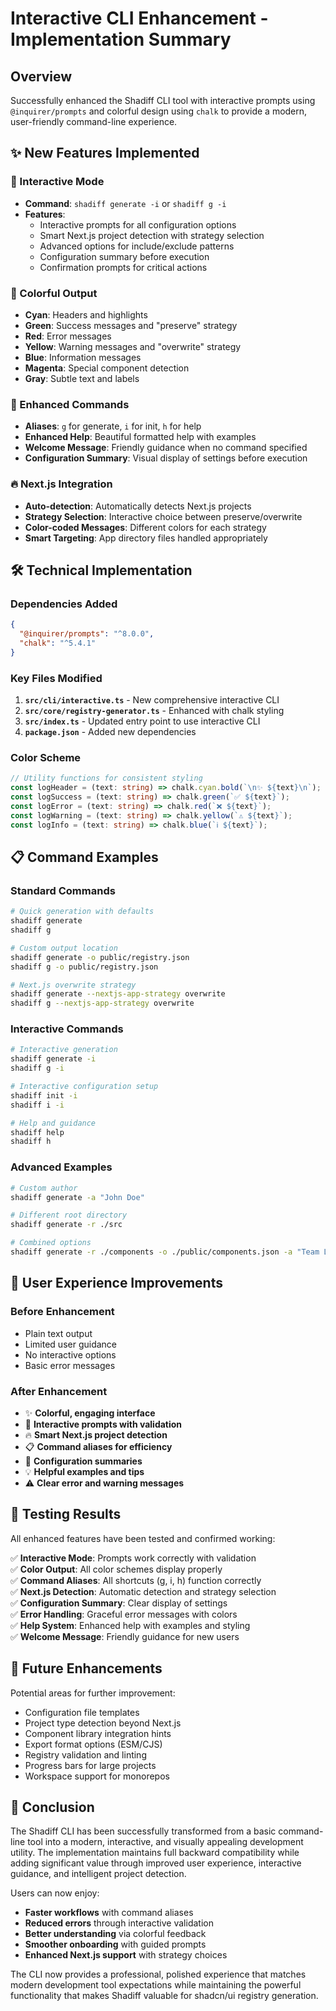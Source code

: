 # Interactive CLI Enhancement - Implementation Summary

## Overview

Successfully enhanced the Shadiff CLI tool with interactive prompts using `@inquirer/prompts` and colorful design using `chalk` to provide a modern, user-friendly command-line experience.

## ✨ New Features Implemented

### 🎨 Interactive Mode

- **Command**: `shadiff generate -i` or `shadiff g -i`
- **Features**:
  - Interactive prompts for all configuration options
  - Smart Next.js project detection with strategy selection
  - Advanced options for include/exclude patterns
  - Configuration summary before execution
  - Confirmation prompts for critical actions

### 🌈 Colorful Output

- **Cyan**: Headers and highlights
- **Green**: Success messages and "preserve" strategy
- **Red**: Error messages
- **Yellow**: Warning messages and "overwrite" strategy
- **Blue**: Information messages
- **Magenta**: Special component detection
- **Gray**: Subtle text and labels

### 🚀 Enhanced Commands

- **Aliases**: `g` for generate, `i` for init, `h` for help
- **Enhanced Help**: Beautiful formatted help with examples
- **Welcome Message**: Friendly guidance when no command specified
- **Configuration Summary**: Visual display of settings before execution

### 🔥 Next.js Integration

- **Auto-detection**: Automatically detects Next.js projects
- **Strategy Selection**: Interactive choice between preserve/overwrite
- **Color-coded Messages**: Different colors for each strategy
- **Smart Targeting**: App directory files handled appropriately

## 🛠️ Technical Implementation

### Dependencies Added

```json
{
  "@inquirer/prompts": "^8.0.0",
  "chalk": "^5.4.1"
}
```

### Key Files Modified

1. **`src/cli/interactive.ts`** - New comprehensive interactive CLI
2. **`src/core/registry-generator.ts`** - Enhanced with chalk styling
3. **`src/index.ts`** - Updated entry point to use interactive CLI
4. **`package.json`** - Added new dependencies

### Color Scheme

```typescript
// Utility functions for consistent styling
const logHeader = (text: string) => chalk.cyan.bold(`\n✨ ${text}\n`);
const logSuccess = (text: string) => chalk.green(`✅ ${text}`);
const logError = (text: string) => chalk.red(`❌ ${text}`);
const logWarning = (text: string) => chalk.yellow(`⚠️ ${text}`);
const logInfo = (text: string) => chalk.blue(`ℹ️ ${text}`);
```

## 📋 Command Examples

### Standard Commands

```bash
# Quick generation with defaults
shadiff generate
shadiff g

# Custom output location
shadiff generate -o public/registry.json
shadiff g -o public/registry.json

# Next.js overwrite strategy
shadiff generate --nextjs-app-strategy overwrite
shadiff g --nextjs-app-strategy overwrite
```

### Interactive Commands

```bash
# Interactive generation
shadiff generate -i
shadiff g -i

# Interactive configuration setup
shadiff init -i
shadiff i -i

# Help and guidance
shadiff help
shadiff h
```

### Advanced Examples

```bash
# Custom author
shadiff generate -a "John Doe"

# Different root directory
shadiff generate -r ./src

# Combined options
shadiff generate -r ./components -o ./public/components.json -a "Team Lead"
```

## 🎯 User Experience Improvements

### Before Enhancement

- Plain text output
- Limited user guidance
- No interactive options
- Basic error messages

### After Enhancement

- ✨ **Colorful, engaging interface**
- 🎨 **Interactive prompts with validation**
- 🔥 **Smart Next.js project detection**
- 📋 **Command aliases for efficiency**
- 🚀 **Configuration summaries**
- 💡 **Helpful examples and tips**
- ⚠️ **Clear error and warning messages**

## 🧪 Testing Results

All enhanced features have been tested and confirmed working:

✅ **Interactive Mode**: Prompts work correctly with validation  
✅ **Color Output**: All color schemes display properly  
✅ **Command Aliases**: All shortcuts (g, i, h) function correctly  
✅ **Next.js Detection**: Automatic detection and strategy selection  
✅ **Configuration Summary**: Clear display of settings  
✅ **Error Handling**: Graceful error messages with colors  
✅ **Help System**: Enhanced help with examples and styling  
✅ **Welcome Message**: Friendly guidance for new users  

## 🔮 Future Enhancements

Potential areas for further improvement:

- Configuration file templates
- Project type detection beyond Next.js
- Component library integration hints
- Export format options (ESM/CJS)
- Registry validation and linting
- Progress bars for large projects
- Workspace support for monorepos

## 🎉 Conclusion

The Shadiff CLI has been successfully transformed from a basic command-line tool into a modern, interactive, and visually appealing development utility. The implementation maintains full backward compatibility while adding significant value through improved user experience, interactive guidance, and intelligent project detection.

Users can now enjoy:

- **Faster workflows** with command aliases
- **Reduced errors** through interactive validation
- **Better understanding** via colorful feedback
- **Smoother onboarding** with guided prompts
- **Enhanced Next.js support** with strategy choices

The CLI now provides a professional, polished experience that matches modern development tool expectations while maintaining the powerful functionality that makes Shadiff valuable for shadcn/ui registry generation.
